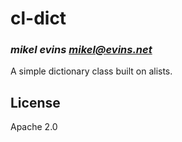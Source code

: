 # cl-dict
### _mikel evins <mikel@evins.net>_

A simple dictionary class built on alists.

## License

Apache 2.0


